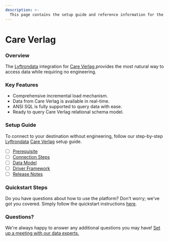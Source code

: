```yaml
---
description: >-
  This page contains the setup guide and reference information for the Care Verlag source connector.
---
```


# Care Verlag

### Overview

The [Lyftrondata](https://www.lyftrondata.com/) integration for [Care Verlag](https://www.lyftrondata.com/integration/care-verlag/)[ ](https://www.lyftrondata.com/integration/care-verlag/)provides the most natural way to access data while requiring no engineering.

### Key Features

* Comprehensive incremental load mechanism.
* Data from Care Verlag is available in real-time.&#x20;
* ANSI SQL is fully supported to query data with ease.
* Ready to query Care Verlag relational schema model.

### Setup Guide

To connect to your destination without engineering, follow our step-by-step [Lyftrondata](https://www.lyftrondata.com/)  [Care Verlag](https://www.lyftrondata.com/integration/care-verlag/) setup guide.

* [ ] [Prerequisite](../../marketing-analytics/care-verlag/prerequisite.md)
* [ ] [Connection Steps](../../marketing-analytics/care-verlag/connection-steps.md)
* [ ] [Data Model](../../marketing-analytics/care-verlag/data-model/)
* [ ] [Driver Framework](../../marketing-analytics/care-verlag/driver-framework/)
* [ ] [Release Notes](../../marketing-analytics/care-verlag/release-notes.md)

### Quickstart Steps

Do you have questions about how to use the platform? Don't worry; we've got you covered. Simply follow the quickstart instructions [here](../../../quickstart-steps.md).

### Questions? <a href="#questions" id="questions"></a>

We're always happy to answer any additional questions you may have! [Set up a meeting with our data experts.](https://www.lyftrondata.com/book-a-meeting/)

